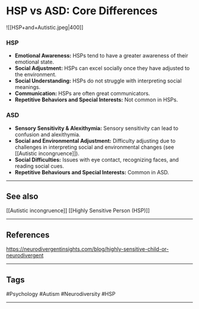 # HSP vs ASD: Core Differences


![[HSP+and+Autistic.jpeg|400]]

### HSP

- **Emotional Awareness:** HSPs tend to have a greater awareness of their emotional state.
- **Social Adjustment:** HSPs can excel socially once they have adjusted to the environment.
- **Social Understanding:** HSPs do not struggle with interpreting social meanings.
- **Communication:** HSPs are often great communicators.
- **Repetitive Behaviors and Special Interests:** Not common in HSPs.

### ASD

- **Sensory Sensitivity & Alexithymia:** Sensory sensitivity can lead to confusion and alexithymia.
- **Social and Environmental Adjustment:** Difficulty adjusting due to challenges in interpreting social and environmental changes (see [[Autistic incongruence]]).
- **Social Difficulties:** Issues with eye contact, recognizing faces, and reading social cues.
- **Repetitive Behaviours and Special Interests:** Common in ASD.

---
## See also

[[Autistic incongruence]]
[[Highly Sensitive Person (HSP)]]


---
## References

https://neurodivergentinsights.com/blog/highly-sensitive-child-or-neurodivergent

---
## Tags

#Psychology #Autism #Neurodiversity #HSP

---

